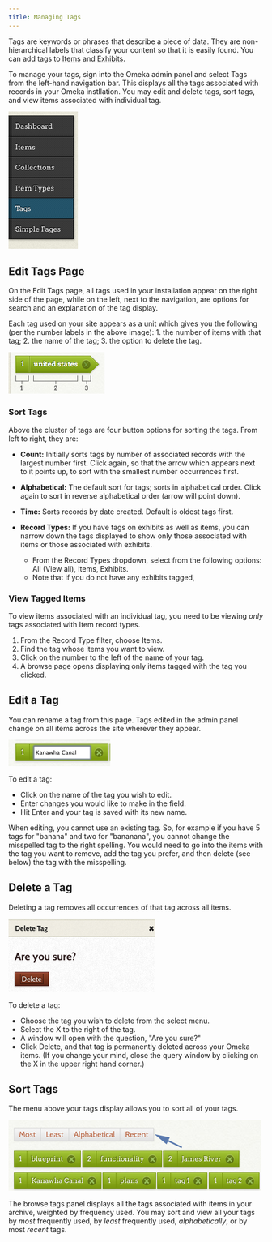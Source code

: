 ```yaml
---
title: Managing Tags
---
```


Tags are keywords or phrases that describe a piece of data. They are non-hierarchical labels that classify your content so that it is easily found. You can add tags to [Items](Items) and [Exhibits](../Plugins/ExhibitBuilder).

To manage your tags, sign into the Omeka admin panel and select Tags from the left-hand navigation bar. This displays all the tags associated with records in your Omeka instllation. You may edit and delete tags, sort tags, and view items associated with individual tag.

![Tags in left nav](/doc_files/Tagsnav.png)

Edit Tags Page
---------------
On the Edit Tags page, all tags used in your installation appear on the right side of the page, while on the left, next to the navigation, are options for search and an explanation of the tag display.

Each tag used on your site appears as a unit which gives you the following (per the number labels in the above image): 1. the number of items with that tag; 2. the name of the tag; 3. the option to delete the tag.

![A tag labeled with sections labelled with 1, 2, and 3.](/doc_files/Tagsample.png)

### Sort Tags
Above the cluster of tags are four button options for sorting the tags. From left to right, they are:

- **Count:** Initially sorts tags by number of associated records with the largest number first. Click again, so that the arrow which appears next to it points up, to sort with the smallest number occurrences first. 
- **Alphabetical:** The default sort for tags; sorts in alphabetical order. Click again to sort in reverse alphabetical order (arrow will point down).
- **Time:** Sorts records by date created. Default is oldest tags first.

- **Record Types:** If you have tags on exhibits as well as items, you can narrow down the tags displayed to show only those associated with items or those associated with exhibits.
	- From the Record Types dropdown, select from the following options: All (View all), Items, Exhibits.
	- Note that if you do not have any exhibits tagged, 

### View Tagged Items
To view items associated with an individual tag, you need to be viewing *only* tags associated with Item record types. 

1. From the Record Type filter, choose Items.
2. Find the tag whose items you want to view.
2. Click on the number to the left of the name of your tag.
3. A browse page opens displaying only items tagged with the tag you clicked.

## Edit a Tag 
You can rename a tag from this page. Tags edited in the admin panel change on all items across the site wherever they appear.

![Tagedit.png](/doc_files/Tagedit.png)

To edit a tag:

-   Click on the name of the tag you wish to edit.
-   Enter changes you would like to make in the field.
-   Hit Enter and your tag is saved with its new name.

When editing, you cannot use an existing tag. So, for example if you have 5 tags for "banana" and two for "bananana", you cannot change the misspelled tag to the right spelling. You would need to go into the items with the tag you want to remove, add the tag you prefer, and then delete (see below) the tag with the misspelling.

Delete a Tag 
-----------------------------------------------------------------
Deleting a tag removes all occurrences of that tag across all items.

![Tagdelete.png](/doc_files/Tagdelete.png)

To delete a tag:

-   Choose the tag you wish to delete from the select menu.
-   Select the X to the right of the tag.
-   A window will open with the question, "Are you sure?" 
-   Click Delete, and that tag is permanently deleted across your Omeka items. (If you change your mind, close the query window by clicking on the X in the upper right hand corner.)

Sort Tags
-----------------------------------------------------------
The menu above your tags display allows you to sort all of your tags.

![Tagssort.png](/doc_files/Tagssort.png)

The browse tags panel displays all the tags associated with items in your archive, weighted by frequency used. You may sort and view all your tags by *most* frequently used, by *least* frequently used, *alphabetically*, or by most *recent* tags.
